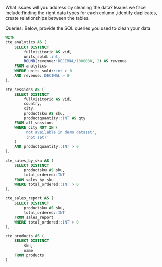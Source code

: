 What issues will you address by cleaning the data?
Issues we face include:finding the right data types for each column ,identify duplicates, create relationships between the tables.





Queries:
Below, provide the SQL queries you used to clean your data.
```sql
WITH 
cte_analytics AS (
	SELECT DISTINCT
		fullvisitorid AS vid,
		units_sold::int,
		ROUND(revenue::DECIMAL/1000000, 2) AS revenue
	FROM analytics
	WHERE units_sold::int > 0
	AND revenue::DECIMAL > 0
),

cte_sessions AS (
	SELECT DISTINCT
		fullvisitorid AS vid,
		country,
		city, 
		productsku AS sku,
		productquantity::INT AS qty
	FROM all_sessions
	WHERE city NOT IN (
		'not available in demo dataset', 
		'(not set)'
	)
	AND productquantity::INT > 0
),

cte_sales_by_sku AS (
	SELECT DISTINCT
		productsku AS sku,
		total_ordered::INT
	FROM sales_by_sku
	WHERE total_ordered::INT > 0
),

cte_sales_report AS (
	SELECT DISTINCT
		productsku AS sku,
		total_ordered::INT
	FROM sales_report
	WHERE total_ordered::INT > 0
),

cte_products AS (
	SELECT DISTINCT
		sku, 
		name
	FROM products
)
```

